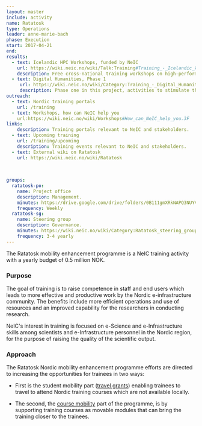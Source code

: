 ```yaml
---
layout: master
include: activity
name: Ratatosk
type: Operations
leader: anne-marie-bach
phase: Execution
start: 2017-04-21
end:
results: 
  - text: Icelandic HPC Workshops, funded by NeIC
    url: https://wiki.neic.no/wiki/Talk:Training#Training_-_Icelandic_Workshops
    description: Free cross-national training workshops on high-performance computing and applications, relevant to scientists and e-  Infrastructure personnel in the Nordic region.
  - text: Digital Humanities, Phase 1
     url: https://wiki.neic.no/wiki/Category:Training_-_Digital_Humanities
     description: Phase one in this project, activities to stimulate the uptake of research within Digital Humanities by ensuring easy access to well planned and well documented course material.  
outreach: 
  - text: Nordic training portals
    url: /training
  - text: Workshops, how can NeIC help you
    url:https://wiki.neic.no/wiki/Workshops#How_can_NeIC_help_you.3F
links:
    description: Training portals relevant to NeIC and stakeholders.
  - text: Upcoming training
    url: /training/upcoming
    description: Training events relevant to NeIC and stakeholders.
  - text: External wiki on Ratatosk
    url: https://wiki.neic.no/wiki/Ratatosk
    
  
    
groups:
  ratatosk-po:
    name: Project office
    description: Management.
    minutes: https://drive.google.com/drive/folders/0B111gmXRkNAPQ3NUYVM4WU5pa2M
    frequency: Weekly
  ratatosk-sg:
    name: Steering group
    description: Governance.
    minutes: https://wiki.neic.no/wiki/Category:Ratatosk_steering_group_meetings
    frequency: 3-4 yearly
---
```

The Ratatosk mobility enhancement programme is a NeIC training activity with a
yearly budget of 0.5 million NOK.


### Purpose

The goal of training is to raise competence in staff and end users which leads to more effective and productive work by the Nordic e-infrastructure community. The benefits include more efficient operations and use of resources and an improved capability for the researchers in conducting research.
 
NeIC's interest in training is focused on e-Science and e-Infrastructure skills among scientists and e-Infrastructure personnel in the Nordic region, for the purpose of raising the quality of the scientific output.

### Approach

The Ratatosk Nordic mobility enhancement programme efforts are directed to increasing the opportunities for trainees in two ways:

* First is the student mobility part ([travel grants](../training/travel-grant)) enabling trainees to travel to attend Nordic training courses which are not available locally.  

* The second, the [course mobility](../training/course-mobility) part of the programme, is by supporting training courses as movable modules that can bring the training closer to the trainees.


